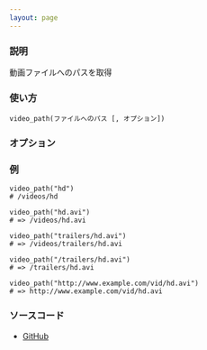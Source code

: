 ```yaml
---
layout: page
---
```

### 説明
動画ファイルへのパスを取得

### 使い方
    video_path(ファイルへのパス [, オプション])

### オプション

### 例
    video_path("hd")
    # /videos/hd

    video_path("hd.avi")
    # => /videos/hd.avi

    video_path("trailers/hd.avi")
    # => /videos/trailers/hd.avi

    video_path("/trailers/hd.avi")
    # => /trailers/hd.avi

    video_path("http://www.example.com/vid/hd.avi")
    # => http://www.example.com/vid/hd.avi

### ソースコード
* [GitHub](https://github.com/rails/rails/blob/457c876b15640d79f4398c3facb8652210d7c2e0/actionview/lib/action_view/helpers/asset_url_helper.rb#L312)